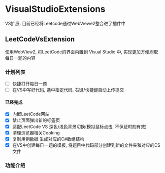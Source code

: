 # VisualStudioExtensions
VS扩展. 目前已经将Leetcode通过WebViewe2整合进了插件中

## LeetCodeVsExtension 

使用WebView2, 将LeetCode的界面内置到 Visual Studio 中, 实现更加方便刷取每日一题的内容

### 计划列表 

- [ ] 快捷打开每日一题
- [ ] 在VS中写好代码, 选中指定代码, 右键/快捷键自动上传提交

#### 已经完成 
- [x] 内嵌LeetCode网站
- [X] 禁止页面弹出新的标签页
- [X] 适配LeetCode VS 深色/浅色背景切换(模拟鼠标点击, 不保证时刻有效)
- [X] 清理浏览器相关Cooking
- [X] 复制用例数据 生成对应的C#数组结构
- [X] 在VS中创建每日一题的模板, 将题目中代码部分创建到新的文件夹和对应的CS文件  

### 功能介绍  
